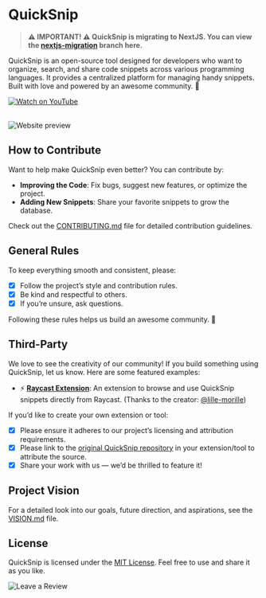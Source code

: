 # QuickSnip

> **⚠️ IMPORTANT! ⚠️ QuickSnip is migrating to NextJS. You can view the [nextjs-migration](https://github.com/quicksnip-dev/quicksnip/tree/nextjs-migration) branch here.**


QuickSnip is an open-source tool designed for developers who want to organize, search, and share code snippets across various programming languages. It provides a centralized platform for managing handy snippets. Built with love and powered by an awesome community. 🚀

<div>
<a href="https://youtu.be/BhRi7fJzPgk?si=z1sVXU7uRS0bkSEt" target="_blank">
  <img src="https://img.shields.io/static/v1?label=&message=Watch%20on%20YouTube&labelColor=FFFFFF&color=FF0000&style=for-the-badge&logo=youtube&logoColor=FF0000" alt="Watch on YouTube">
</a>
<div>

<br>

![Website preview](/preview.png)

## How to Contribute

Want to help make QuickSnip even better? You can contribute by:

- **Improving the Code**: Fix bugs, suggest new features, or optimize the project.
- **Adding New Snippets**: Share your favorite snippets to grow the database.

Check out the [CONTRIBUTING.md](/CONTRIBUTING.md) file for detailed contribution guidelines.

## General Rules

To keep everything smooth and consistent, please:

- [x] Follow the project’s style and contribution rules.
- [x] Be kind and respectful to others.
- [x] If you’re unsure, ask questions.

Following these rules helps us build an awesome community. 🚀

## Third-Party

We love to see the creativity of our community! If you build something using QuickSnip, let us know. Here are some featured examples:

- ⚡️ [**Raycast Extension**](https://www.raycast.com/anders_morille/quicksnip): An extension to browse and use QuickSnip snippets directly from Raycast. (Thanks to the creator: [@lille-morille](https://github.com/lille-morille))

If you’d like to create your own extension or tool:

- [x] Please ensure it adheres to our project’s licensing and attribution requirements.
- [x] Please link to the [original QuickSnip repository](https://github.com/technoph1le/quicksnip) in your extension/tool to attribute the source.
- [x] Share your work with us — we’d be thrilled to feature it!

## Project Vision

For a detailed look into our goals, future direction, and aspirations, see the [VISION.md](/VISION.md) file.

## License

QuickSnip is licensed under the [MIT License](/LICENSE). Feel free to use and share it as you like.

<a href="https://www.producthunt.com/products/quicksnip" target="_blank" style="text-decoration: none;">
  <img src="https://img.shields.io/static/v1?label=&message=Leave%20a%20Review&labelColor=FFFFFF&color=DA552F&style=for-the-badge&logo=product-hunt&logoColor=DA552F" alt="Leave a Review">
</a>
